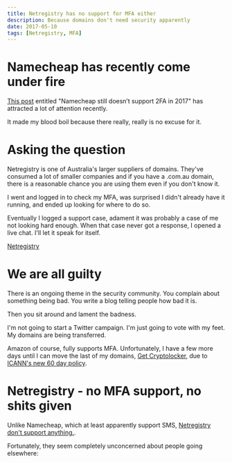 ```yaml
---
title: Netregistry has no support for MFA either
description: Because domains don't need security apparently
date: 2017-05-10
tags: [Netregistry, MFA]
---
```


# Namecheap has recently come under fire

[This post](https://levels.io/namecheap-2fa/) entitled "Namecheap still doesn’t support 2FA in 2017" has attracted a lot of attention recently.

It made my blood boil because there really, really is no excuse for it.

# Asking the question

Netregistry is one of Australia's larger suppliers of domains. They've consumed a lot of smaller companies and if you have a .com.au domain, there is a reasonable chance you are using them even if you don't know it.

I went and logged in to check my MFA, was surprised I didn't already have it running, and ended up looking for where to do so.

Eventually I logged a support case, adament it was probably a case of me not looking hard enough. When that case never got a response, I opened a live chat. I'll let it speak for itself.

[Netregistry](assets/images/netregistry.png)
<amp-img src="/assets/images/netregistry.png"
    height="780"
    width="788"
    layout="responsive"
    alt="netregistry support on mfa">
</amp-img>

# We are all guilty

There is an ongoing theme in the security community. You complain about something being bad. You write a blog telling people how bad it is.

Then you sit around and lament the badness.

I'm not going to start a Twitter campaign. I'm just going to vote with my feet. My domains are being transferred.

<amp-img src="/assets/images/migrate.png"
    height="189"
    width="1264"
    layout="responsive"
    alt="mwave purchase">
</amp-img>

Amazon of course, fully supports MFA. Unfortunately, I have a few more days until I can move the last of my domains, [Get Cryptolocker](https://getcryptolocker.com), due to [ICANN's new 60 day policy](https://opensrs.com/blog/2016/06/icanns-new-transfer-policy-will-impact-business-customers/).

# Netregistry - no MFA support, no shits given

Unlike Namecheap, which at least apparently support SMS, [Netregistry don't support anything.](https://github.com/2factorauth/twofactorauth/blob/8a010daf0ffe52d3ea6ca9f853ef3d926d5223c8/_data/domains.yml#L370).

Fortunately, they seem completely unconcerned about people going elsewhere:

<amp-img src="/assets/images/nocare.png"
    height="189"
    width="1264"
    layout="responsive"
    alt="mwave purchase">
</amp-img>

